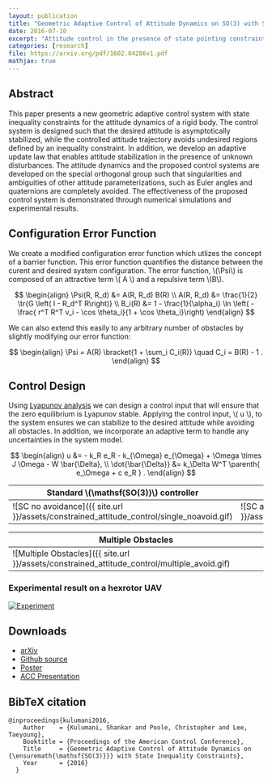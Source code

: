 ```yaml
---
layout: publication
title: "Geometric Adaptive Control of Attitude Dynamics on SO(3) with State Inequality Constraints"
date: 2016-07-10
excerpt: "Attitude control in the presence of state pointing constraints"
categories: [research]
file: https://arxiv.org/pdf/1602.04286v1.pdf
mathjax: true
---
```

$$
\newcommand{\bracket}[1]{\left[ #1 \right]}
\newcommand{\parenth}[1]{\left( #1 \right)}
\newcommand{\tr}[1]{\mathrm{tr}\negthickspace\bracket{#1}}
$$

## Abstract

This paper presents a new geometric adaptive
control system with state inequality constraints for the attitude
dynamics of a rigid body. The control system is designed
such that the desired attitude is asymptotically stabilized,
while the controlled attitude trajectory avoids undesired regions
defined by an inequality constraint. In addition, we develop
an adaptive update law that enables attitude stabilization in
the presence of unknown disturbances. The attitude dynamics
and the proposed control systems are developed on the special
orthogonal group such that singularities and ambiguities of
other attitude parameterizations, such as Euler angles and
quaternions are completely avoided. The effectiveness of the
proposed control system is demonstrated through numerical
simulations and experimental results.

## Configuration Error Function

We create a modified configuration error function which utlizes the concept of a barrier function.
This error function quantifies the distance between the curent and desired system configuration.
The error function, \\(\Psi\\) is composed of an attractive term \\( A \\) and a repulsive term \\(B\\).

$$
\begin{align}
\Psi(R, R_d) &= A(R, R_d) B(R) \\
A(R, R_d) &= \frac{1}{2} \tr{G \left( I - R_d^T R\right)} \\ 
B_i(R) &= 1 - \frac{1}{\alpha_i} \ln \left( - \frac{ r^T R^T v_i - \cos \theta_i}{1 + \cos \theta_i}\right) 
\end{align}
$$

We can also extend this easily to any arbitrary number of obstacles by slightly modifying our error function:

$$
\begin{align}
\Psi = A(R) \bracket{1 + \sum_i C_i(R)} \quad C_i = B(R) - 1 .
\end{align}
$$
  
## Control Design

Using [Lyapunov analysis](https://en.wikipedia.org/wiki/Lyapunov_stability) we can design a control input that will ensure that the zero equilibrium is Lyapunov stable.
Applying the control input, \\( u \\), to the system ensures we can stabilize to the desired attitude while avoiding all obstacles.
In addition, we incorporate an adaptive term to handle any uncertainties in the system model.

$$
\begin{align}
u &= - k_R e_R - k_{\Omega} e_{\Omega} + \Omega \times J \Omega - W \bar{\Delta}, \\
\dot{\bar{\Delta}} &= k_\Delta W^T \parenth{ e_\Omega + c e_R } .
\end{align}
$$


Standard \\(\mathsf{SO(3)}\\) controller |  Constrained \\(\mathsf{SO(3)}\\) controller
-------|-----------|
![SC no avoidance]({{ site.url }}/assets/constrained_attitude_control/single_noavoid.gif) | ![SC avoidance]({{ site.url }}/assets/constrained_attitude_control/single_avoid.gif)

Multiple Obstacles | 
-----------|
![Multiple Obstacles]({{ site.url }}/assets/constrained_attitude_control/multiple_avoid.gif) |

### Experimental result on a hexrotor UAV

[![Experiment](https://img.youtube.com/vi/dsmAbwQram4/maxresdefault.jpg)](https://www.youtube.com/watch?v=dsmAbwQram4)

## Downloads

* [arXiv](https://arxiv.org/abs/1602.04286)
* [Github source](https://github.com/skulumani/2016_acc_manuscript)
* [Poster](https://github.com/skulumani/2016_RD_poster/blob/master/poster.pdf)
* [ACC Presentation](https://github.com/skulumani/2016-ACC-Presentation/blob/master/presentation.pdf)

## BibTeX citation

    @inproceedings{kulumani2016,
        Author    = {Kulumani, Shankar and Poole, Christopher and Lee, Taeyoung},
        Booktitle = {Proceedings of the American Control Conference},
        Title     = {Geometric Adaptive Control of Attitude Dynamics on {\ensuremath{\mathsf{SO(3)}}} with State Inequality Constraints},
        Year      = {2016}
      }



